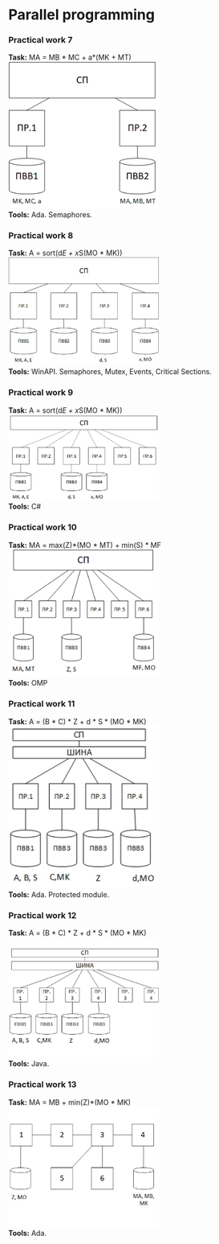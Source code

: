 # Parallel programming  
### Practical work 7
**Task:** MA = MB * MC + a*(MK + MT)   
<img src="reports/scheme_7_1.jpg" alt="lab7" style="width: 300px;"/>  
**Tools:** Ada. Semaphores.   
### Practical work 8
**Task:** A = sort(d*E + x*S(MO * MK))  
<img src="reports/scheme_8_1.jpg" alt="lab8" style="width: 300px;"/>  
**Tools:** WinAPI. Semaphores, Mutex, Events, Critical Sections.   
### Practical work 9
**Task:**  A = sort(d*E + x*S(MO * MK))   
<img src="reports/scheme_9_1.jpg" alt="lab9" style="width: 300px;"/>  
**Tools:** C#  
### Practical work 10
**Task:** MA = max(Z)*(MO * MT) + min(S) * MF    
<img src="reports/scheme_10_1.jpg" alt="lab10" style="width: 300px;"/>  
**Tools:** OMP   
### Practical work 11
**Task:** A = (B * C) * Z + d * S * (MO * MK)   
<img src="reports/scheme_11_1.jpg" alt="lab11" style="width: 300px;"/>  
**Tools:** Ada. Protected module. 
### Practical work 12
**Task:**  A = (B * C) * Z + d * S * (MO * MK)   
<img src="reports/scheme_12_1.jpg" alt="lab12" style="width: 300px;"/>  
**Tools:** Java.  
### Practical work 13  
**Task:** MA = MB + min(Z)*(MO * MK)   
<img src="reports/scheme_13_1.jpg" alt="lab13" style="width: 300px;"/>  
**Tools:** Ada.   

